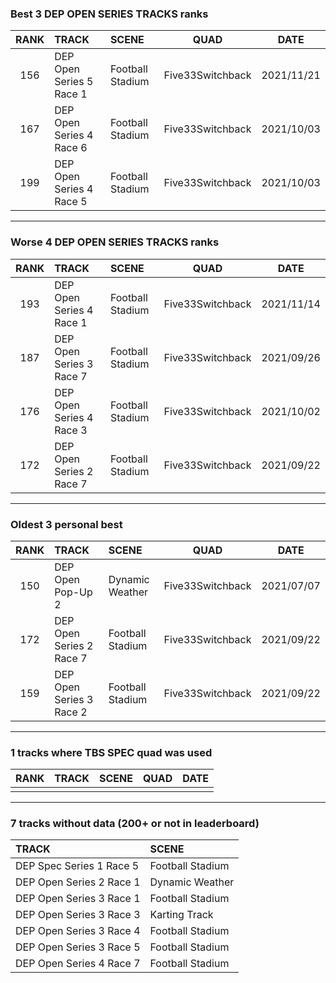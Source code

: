 ### Best 3 DEP OPEN SERIES TRACKS ranks
|RANK|TRACK|SCENE|QUAD|DATE|
|:---:|:---|:---|:---:|:---:|
|156|DEP Open Series 5 Race 1|Football Stadium|Five33Switchback|2021/11/21|
|167|DEP Open Series 4 Race 6|Football Stadium|Five33Switchback|2021/10/03|
|199|DEP Open Series 4 Race 5|Football Stadium|Five33Switchback|2021/10/03|
---
### Worse 4 DEP OPEN SERIES TRACKS ranks
|RANK|TRACK|SCENE|QUAD|DATE|
|:---:|:---|:---|:---:|:---:|
|193|DEP Open Series 4 Race 1|Football Stadium|Five33Switchback|2021/11/14|
|187|DEP Open Series 3 Race 7|Football Stadium|Five33Switchback|2021/09/26|
|176|DEP Open Series 4 Race 3|Football Stadium|Five33Switchback|2021/10/02|
|172|DEP Open Series 2 Race 7|Football Stadium|Five33Switchback|2021/09/22|
---
### Oldest 3 personal best
|RANK|TRACK|SCENE|QUAD|DATE|
|:---:|:---|:---|:---:|:---:|
|150|DEP Open Pop-Up 2|Dynamic Weather|Five33Switchback|2021/07/07|
|172|DEP Open Series 2 Race 7|Football Stadium|Five33Switchback|2021/09/22|
|159|DEP Open Series 3 Race 2|Football Stadium|Five33Switchback|2021/09/22|
---
### 1 tracks where TBS SPEC quad was used
|RANK|TRACK|SCENE|QUAD|DATE|
|:---:|:---|:---|:---:|:---:|
||||||
---
### 7 tracks without data (200+ or not in leaderboard)
|TRACK|SCENE|
|:---|:---|
|DEP Spec Series 1 Race 5|Football Stadium|
|DEP Open Series 2 Race 1|Dynamic Weather|
|DEP Open Series 3 Race 1|Football Stadium|
|DEP Open Series 3 Race 3|Karting Track|
|DEP Open Series 3 Race 4|Football Stadium|
|DEP Open Series 3 Race 5|Football Stadium|
|DEP Open Series 4 Race 7|Football Stadium|
